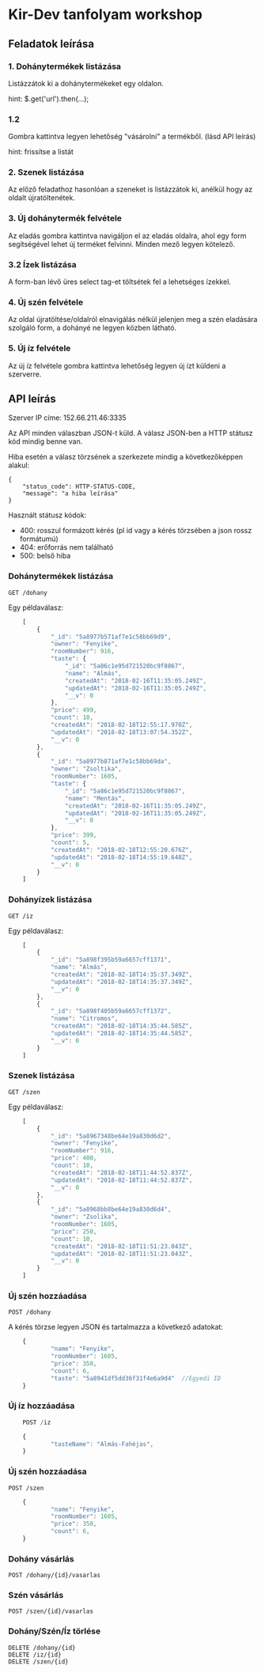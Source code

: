 Kir-Dev tanfolyam workshop
==========================

Feladatok leírása
----------
### 1. Dohánytermékek listázása

Listázzátok ki a dohánytermékeket egy oldalon.

hint: $.get('url').then(...);

### 1.2

Gombra kattintva legyen lehetőség "vásárolni" a termékből. (lásd API leírás)

hint: frissítse a listát

### 2. Szenek listázása

Az előző feladathoz hasonlóan a szeneket is listázzátok ki, anélkül hogy az oldalt újratöltenétek. 

### 3. Új dohánytermék felvétele

Az eladás gombra kattintva navigáljon el az eladás oldalra, ahol egy form segítségével lehet új terméket felvinni. Minden mező legyen kötelező.

### 3.2 Ízek listázása

A form-ban lévő üres select tag-et töltsétek fel a lehetséges ízekkel.

### 4. Új szén felvétele

Az oldal újratöltése/oldalról elnavigálás nélkül jelenjen meg a szén eladására szolgáló form, a dohányé ne legyen közben látható.

### 5. Új íz felvétele

Az új íz felvétele gombra kattintva lehetőség legyen új ízt küldeni a szerverre.



API leírás
----------

Szerver IP címe: 152.66.211.46:3335

Az API minden válaszban JSON-t küld. A válasz JSON-ben a HTTP státusz kód mindig
benne van.

Hiba esetén a válasz törzsének a szerkezete mindig a következőképpen alakul:

    {
        "status_code": HTTP-STATUS-CODE,
        "message": "a hiba leírása"
    }

Használt státusz kódok:

* 400: rosszul formázott kérés (pl id vagy a kérés törzsében a json rossz formátumú)
* 404: erőforrás nem található
* 500: belső hiba

### Dohánytermékek listázása

    GET /dohany

Egy példaválasz:

~~~javascript
    [
        {
            "_id": "5a8977b571af7e1c58bb69d9",
            "owner": "Fenyike",
            "roomNumber": 916,
            "taste": {
                "_id": "5a86c1e95d721520bc9f8867",
                "name": "Almás",
                "createdAt": "2018-02-16T11:35:05.249Z",
                "updatedAt": "2018-02-16T11:35:05.249Z",
                "__v": 0
            },
            "price": 499,
            "count": 10,
            "createdAt": "2018-02-18T12:55:17.970Z",
            "updatedAt": "2018-02-18T13:07:54.352Z",
            "__v": 0
        },
        {
            "_id": "5a8977b871af7e1c58bb69da",
            "owner": "Zsoltika",
            "roomNumber": 1605,
            "taste": {
                "_id": "5a86c1e95d721520bc9f8867",
                "name": "Mentás",
                "createdAt": "2018-02-16T11:35:05.249Z",
                "updatedAt": "2018-02-16T11:35:05.249Z",
                "__v": 0
            },
            "price": 399,
            "count": 5,
            "createdAt": "2018-02-18T12:55:20.676Z",
            "updatedAt": "2018-02-18T14:55:19.648Z",
            "__v": 0
        }
    ]
~~~
### Dohányízek listázása

    GET /iz

Egy példaválasz:

~~~javascript
    [
        {
            "_id": "5a898f395b59a6657cff1371",
            "name": "Almás",
            "createdAt": "2018-02-18T14:35:37.349Z",
            "updatedAt": "2018-02-18T14:35:37.349Z",
            "__v": 0
        },
        {
            "_id": "5a898f405b59a6657cff1372",
            "name": "Citromos",
            "createdAt": "2018-02-18T14:35:44.585Z",
            "updatedAt": "2018-02-18T14:35:44.585Z",
            "__v": 0
        }
    ]
~~~
### Szenek listázása

    GET /szen

Egy példaválasz:

~~~javascript
    [
        {
            "_id": "5a8967348be64e19a830d6d2",
            "owner": "Fenyike",
            "roomNumber": 916,
            "price": 400,
            "count": 10,
            "createdAt": "2018-02-18T11:44:52.837Z",
            "updatedAt": "2018-02-18T11:44:52.837Z",
            "__v": 0
        },
        {
            "_id": "5a8968bb8be64e19a830d6d4",
            "owner": "Zsolika",
            "roomNumber": 1605,
            "price": 250,
            "count": 10,
            "createdAt": "2018-02-18T11:51:23.043Z",
            "updatedAt": "2018-02-18T11:51:23.043Z",
            "__v": 0
        }
    ]
~~~
### Új szén hozzáadása

    POST /dohany

A kérés törzse legyen JSON és tartalmazza a következő adatokat:

~~~javascript
    {
            "name": "Fenyike",
            "roomNumber": 1605,
            "price": 350,
            "count": 6,
            "taste": "5a8941df5dd36f31f4e6a9d4"  //Egyedi ID
    }
~~~
### Új íz hozzáadása
~~~javascript
    POST /iz

    {
            "tasteName": "Almás-Fahéjas",
    }
~~~
### Új szén hozzáadása

    POST /szen
~~~javascript
    {
            "name": "Fenyike",
            "roomNumber": 1605,
            "price": 350,
            "count": 6,
    }
~~~
### Dohány vásárlás

    POST /dohany/{id}/vasarlas

### Szén vásárlás

    POST /szen/{id}/vasarlas

### Dohány/Szén/Íz törlése

    DELETE /dohany/{id}
    DELETE /iz/{id}
    DELETE /szen/{id}
